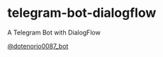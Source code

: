 # telegram-bot-dialogflow
A Telegram Bot with DialogFlow

[@dotenorio0087_bot](https://telegram.me/dotenorio0087_bot)

